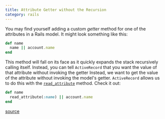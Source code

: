 ```yaml
--- 
title: Attribute Getter without the Recursion
category: rails
---
```


You may find yourself adding a custom *getter* method for one of the
attributes in a Rails model. It might look something like this:

```ruby
def name
  name || account.name
end
```

This method will fall on its face as it quickly expands the stack
recursively calling itself. Instead, you can tell `ActiveRecord` that you
want the value of that attribute without invoking the getter
Instead, we want to get the value of the attribute without invoking the
model's getter. `ActiveRecord` allows us to do this with the
[`read_attribute`](http://api.rubyonrails.org/classes/ActiveRecord/AttributeMethods/Read.html#method-i-read_attribute)
method. Check it out:

```ruby
def name
  read_attribute(:name) || account.name
end
```

[source](http://stackoverflow.com/questions/21835116/overwrite-getter-activerecord-model-rails)
